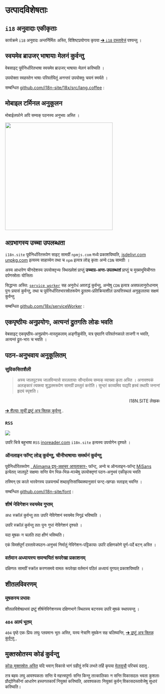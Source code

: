 # उत्पादविशेषताः

## `i18` अनुवादाः एकीकृताः

कार्यक्रमे `i18` अनुवादः अन्तर्निर्मितः अस्ति, विशिष्टप्रयोगाय कृपया [➔ `i18` दस्तावेजं](/i18) पश्यन्तु ।

## स्वयमेव ब्राउजर् भाषायाः मेलनं कुर्वन्तु

वेबसाइट् पूर्वनिर्धारितभाषा स्वयमेव ब्राउजर् भाषायाः मेलनं करिष्यति ।

उपयोक्ता स्वहस्तेन भाषाः परिवर्तयितुं अनन्तरं उपयोक्तुः चयनं स्मर्यते ।

सम्बन्धित [github.com/i18n-site/18x/src/lang.coffee](https://github.com/i18n-site/18x/blob/main/src/lang.coffee) :

## मोबाइल टर्मिनल अनुकूलन

मोबाईलफोने अपि सम्यक् पठनस्य अनुभवः अस्ति ।

<img src="//p.3ti.site/1721379497.avif" width="350px">

## <a rel=id href="#ha" id="ha"></a> अग्रभागस्य उच्चा उपलब्धता

`i18n.site` पूर्वनिर्धारितरूपेण साइट् सामग्रीं `npmjs.com` मध्ये प्रकाशयिष्यति, [jsdelivr.com](//jsdelivr.com) [unpkg.com](//unpkg.com) इत्यस्य साहाय्येन तथा च `npm` इत्यत्र लोड् कृताः अन्ये `CDN` सामग्रीः ।

अस्य आधारेण चीनदेशस्य उपयोक्तृभ्यः स्थिरप्रवेशं प्राप्तुं **उच्चाग्र-अन्त-उपलब्धतां** प्राप्तुं च मुख्यभूमिचीनतः दर्पणस्रोताः योजिताः

सिद्धान्तः अस्ति: [`service worker`](https://developer.mozilla.org/docs/Web/API/Service_Worker_API) सह अनुरोधं अवरुद्धं कुर्वन्तु, अन्येषु `CDN` इत्यत्र असफलानुरोधानाम् पुनः प्रयासं कुर्वन्तु, तथा च पूर्वनिर्धारितभारस्रोतरूपेण द्रुततम-प्रतिक्रियाशीलं उत्पत्तिस्थलं अनुकूलतया सक्षमं कुर्वन्तु

सम्बन्धित [github.com/18x/serviceWorker](https://github.com/i18n-site/18x/tree/main/serviceWorker) :

## एकपृष्ठीयः अनुप्रयोगः, अत्यन्तं द्रुतगतिः लोडः भवति

वेबसाइट् एकपृष्ठीय-अनुप्रयोग-वास्तुकलाम् अङ्गीकुर्वति, यत्र पृष्ठानि परिवर्तनकाले ताजगी न भवति, अत्यन्तं द्रुत-भारः च भवति ।

## पठन-अनुभवाय अनुकूलितम्

### सुविकसितशैली

> अस्य जालपुटस्य जालविन्यासे सरलतायाः सौन्दर्यस्य सम्यक् व्याख्या कृता अस्ति ।
> अनावश्यकं अलङ्कारं त्यक्त्वा शुद्धतमरूपेण सामग्रीं प्रस्तुतं करोति।
> सुन्दरं काव्यमिव यद्यपि ह्रस्वं तथापि जनानां हृदयं स्पृशति।

<p style="text-align:right">I18N.SITE लेखकः</p>

[➔ शैल्याः सूचीं द्रष्टुं अत्र क्लिक् कुर्वन्तु](/i18n.site/md/styl) .

### `RSS`

![](//p.3ti.site/1725541085.avif)

उपरि चित्रे बहुभाषा `RSS` [inoreader.com](//inoreader.com) `i18n.site` इत्यस्य उपयोगेन दृश्यते ।

### ऑनलाइन फॉन्ट् लोड् कुर्वन्तु, चीनीभाषायाः समर्थनं कुर्वन्तु

पूर्वनिर्धारितरूपेण [, Alimama द्वय-अक्षचर आयताकार-](https://www.iconfont.cn/fonts/detail?cnid=pOvFIr086ADR) फॉन्ट्, अन्ये च ऑनलाइन-फॉन्ट् [MiSans](https://hyperos.mi.com/font/zh/download/) इत्येतत् जालपुटे सक्षमाः सन्ति येन भिन्न-भिन्न-मञ्चेषु उपयोक्तृणां पठन-अनुभवं एकीकृत्य भवति

तस्मिन् एव काले भारवेगस्य उन्नयनार्थं शब्दावृत्तिसांख्यिक्यानुसारं फन्ट्-खण्डाः स्लाइस् भवन्ति ।

सम्बन्धित [github.com/i18n-site/font](https://github.com/i18n-site/font) :

### शीर्ष नेविगेशन स्वयमेव गुप्तम्

अधः स्क्रॉलं कुर्वन्तु ततः उपरि नेविगेशनं स्वयमेव निगूढं भविष्यति ।

उपरि स्क्रॉलं कुर्वन्तु ततः पुनः गुप्तं नेविगेशनं दृश्यते ।

यदा मूषकः न चलति तदा क्षीणं भविष्यति।

एकं विमर्शपूर्णं दस्तावेजपठन-अनुभवं निर्मातुं नेविगेशन-पट्टिकायाः उपरि दक्षिणकोणे पूर्ण-पर्दे बटन् अस्ति ।

### वर्तमान अध्यायस्य समन्वयितं रूपरेखा प्रकाशनम्

दक्षिणतः सामग्रीं स्क्रॉल करणसमये वामतः रूपरेखा वर्तमानं पठितं अध्यायं युगपत् प्रकाशयिष्यति ।

## शीतलविवरणम्

### मूषकस्य प्रभावः

शीतलविशेषप्रभावं द्रष्टुं शीर्षनेविगेशनस्य दक्षिणभागे स्थितस्य बटनस्य उपरि मूषकं स्थापयन्तु ।

### `404` अल्पं भूतम्

`404` पृष्ठे एकः प्रियः लघुः प्लवमानः भूतः अस्ति, यस्य नेत्राणि मूषकेन सह चलिष्यन्ति, [➔ द्रष्टुं अत्र क्लिक् कुर्वन्तु](/404) ,

## मुक्तस्रोतस्य कोडं कुर्वन्तु

[कोडः मुक्तस्रोतः अस्ति](/i18n.site/c/src) यदि भवान् विकासे भागं ग्रहीतुं रुचिं लभते तर्हि कृपया [मेलसूचौ](//groups.google.com/u/2/g/i18n-site) परिचयं ददातु .

तत्र बहवः लघु आवश्यकताः सन्ति ये महत्त्वपूर्णाः सन्ति किन्तु तात्कालिकाः न सन्ति विकासदलः भवता कुशलाः प्रौद्योगिकीनां आधारेण हस्तगतकार्यं नियुक्तं करिष्यति, आवश्यकताः नियुक्तं कुर्वन् विकासदस्तावेजेषु सुधारं करिष्यति।